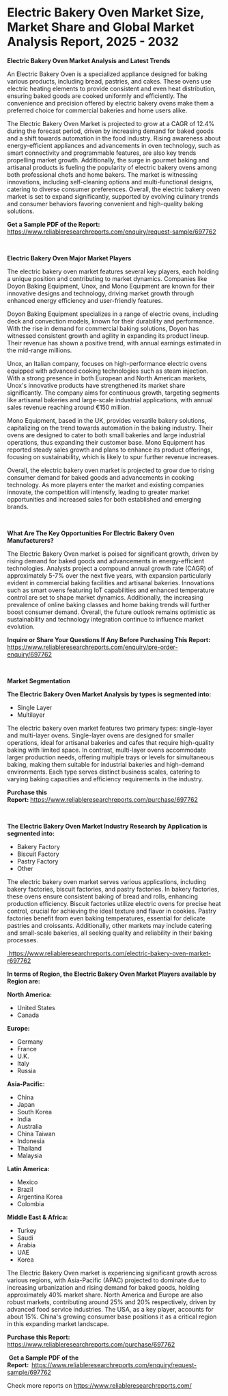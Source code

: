 <p><h1>Electric Bakery Oven Market Size, Market Share and Global Market Analysis Report, 2025 - 2032</h1></p><p><strong>Electric Bakery Oven Market Analysis and Latest Trends</strong></p>
<p><p>An Electric Bakery Oven is a specialized appliance designed for baking various products, including bread, pastries, and cakes. These ovens use electric heating elements to provide consistent and even heat distribution, ensuring baked goods are cooked uniformly and efficiently. The convenience and precision offered by electric bakery ovens make them a preferred choice for commercial bakeries and home users alike.</p><p>The Electric Bakery Oven Market is projected to grow at a CAGR of 12.4% during the forecast period, driven by increasing demand for baked goods and a shift towards automation in the food industry. Rising awareness about energy-efficient appliances and advancements in oven technology, such as smart connectivity and programmable features, are also key trends propelling market growth. Additionally, the surge in gourmet baking and artisanal products is fueling the popularity of electric bakery ovens among both professional chefs and home bakers. The market is witnessing innovations, including self-cleaning options and multi-functional designs, catering to diverse consumer preferences. Overall, the electric bakery oven market is set to expand significantly, supported by evolving culinary trends and consumer behaviors favoring convenient and high-quality baking solutions.</p></p>
<p><strong>Get a Sample PDF of the Report:&nbsp;</strong> <a href="https://www.reliableresearchreports.com/enquiry/request-sample/697762?utm_campaign=3557&utm_medium=2&utm_source=Github&utm_content=ia&utm_term=23032025&utm_id=electric-bakery-oven">https://www.reliableresearchreports.com/enquiry/request-sample/697762</a></p>
<p>&nbsp;</p>
<p><strong>Electric Bakery Oven Major Market Players</strong></p>
<p><p>The electric bakery oven market features several key players, each holding a unique position and contributing to market dynamics. Companies like Doyon Baking Equipment, Unox, and Mono Equipment are known for their innovative designs and technology, driving market growth through enhanced energy efficiency and user-friendly features.</p><p>Doyon Baking Equipment specializes in a range of electric ovens, including deck and convection models, known for their durability and performance. With the rise in demand for commercial baking solutions, Doyon has witnessed consistent growth and agility in expanding its product lineup. Their revenue has shown a positive trend, with annual earnings estimated in the mid-range millions.</p><p>Unox, an Italian company, focuses on high-performance electric ovens equipped with advanced cooking technologies such as steam injection. With a strong presence in both European and North American markets, Unox's innovative products have strengthened its market share significantly. The company aims for continuous growth, targeting segments like artisanal bakeries and large-scale industrial applications, with annual sales revenue reaching around €150 million.</p><p>Mono Equipment, based in the UK, provides versatile bakery solutions, capitalizing on the trend towards automation in the baking industry. Their ovens are designed to cater to both small bakeries and large industrial operations, thus expanding their customer base. Mono Equipment has reported steady sales growth and plans to enhance its product offerings, focusing on sustainability, which is likely to spur further revenue increases.</p><p>Overall, the electric bakery oven market is projected to grow due to rising consumer demand for baked goods and advancements in cooking technology. As more players enter the market and existing companies innovate, the competition will intensify, leading to greater market opportunities and increased sales for both established and emerging brands.</p></p>
<p>&nbsp;</p>
<p><strong>What Are The Key Opportunities For Electric Bakery Oven Manufacturers?</strong></p>
<p><p>The Electric Bakery Oven market is poised for significant growth, driven by rising demand for baked goods and advancements in energy-efficient technologies. Analysts project a compound annual growth rate (CAGR) of approximately 5-7% over the next five years, with expansion particularly evident in commercial baking facilities and artisanal bakeries. Innovations such as smart ovens featuring IoT capabilities and enhanced temperature control are set to shape market dynamics. Additionally, the increasing prevalence of online baking classes and home baking trends will further boost consumer demand. Overall, the future outlook remains optimistic as sustainability and technology integration continue to influence market evolution.</p></p>
<p><strong>Inquire or Share Your Questions If Any Before Purchasing This Report:</strong> <a href="https://www.reliableresearchreports.com/enquiry/pre-order-enquiry/697762?utm_campaign=3557&utm_medium=2&utm_source=Github&utm_content=ia&utm_term=23032025&utm_id=electric-bakery-oven">https://www.reliableresearchreports.com/enquiry/pre-order-enquiry/697762</a></p>
<p>&nbsp;</p>
<p><strong>Market Segmentation</strong></p>
<p><strong>The Electric Bakery Oven Market Analysis by types is segmented into:</strong></p>
<p><ul><li>Single Layer</li><li>Multilayer</li></ul></p>
<p><p>The electric bakery oven market features two primary types: single-layer and multi-layer ovens. Single-layer ovens are designed for smaller operations, ideal for artisanal bakeries and cafes that require high-quality baking with limited space. In contrast, multi-layer ovens accommodate larger production needs, offering multiple trays or levels for simultaneous baking, making them suitable for industrial bakeries and high-demand environments. Each type serves distinct business scales, catering to varying baking capacities and efficiency requirements in the industry.</p></p>
<p><strong>Purchase this Report:&nbsp;</strong><a href="https://www.reliableresearchreports.com/purchase/697762?utm_campaign=3557&utm_medium=2&utm_source=Github&utm_content=ia&utm_term=23032025&utm_id=electric-bakery-oven">https://www.reliableresearchreports.com/purchase/697762</a></p>
<p>&nbsp;</p>
<p><strong>The Electric Bakery Oven Market Industry Research by Application is segmented into:</strong></p>
<p><ul><li>Bakery Factory</li><li>Biscuit Factory</li><li>Pastry Factory</li><li>Other</li></ul></p>
<p><p>The electric bakery oven market serves various applications, including bakery factories, biscuit factories, and pastry factories. In bakery factories, these ovens ensure consistent baking of bread and rolls, enhancing production efficiency. Biscuit factories utilize electric ovens for precise heat control, crucial for achieving the ideal texture and flavor in cookies. Pastry factories benefit from even baking temperatures, essential for delicate pastries and croissants. Additionally, other markets may include catering and small-scale bakeries, all seeking quality and reliability in their baking processes.</p></p>
<p><a href="https://www.reliableresearchreports.com/electric-bakery-oven-market-r697762?utm_campaign=3557&utm_medium=2&utm_source=Github&utm_content=ia&utm_term=23032025&utm_id=electric-bakery-oven">&nbsp;https://www.reliableresearchreports.com/electric-bakery-oven-market-r697762</a></p>
<p><strong>In terms of Region, the Electric Bakery Oven Market Players available by Region are:</strong></p>
<p>
    <p> <strong> North America: </strong>
        <ul>
            <li>United States</li>
            <li>Canada</li>
        </ul>
        </p> 
    <p> <strong> Europe: </strong>
        <ul>
            <li>Germany</li>
            <li>France</li>
            <li>U.K.</li>
            <li>Italy</li>
            <li>Russia</li>
        </ul>
        </p> 
    <p> <strong> Asia-Pacific: </strong>
        <ul>
            <li>China</li>
            <li>Japan</li>
            <li>South Korea</li>
            <li>India</li>
            <li>Australia</li>
            <li>China Taiwan</li>
            <li>Indonesia</li>
            <li>Thailand</li>
            <li>Malaysia</li>
        </ul>
        </p> 
    <p> <strong> Latin America: </strong>
        <ul>
            <li>Mexico</li>
            <li>Brazil</li>
            <li>Argentina Korea</li>
            <li>Colombia</li>
        </ul>
        </p> 
    <p> <strong> Middle East & Africa: </strong>
        <ul>
            <li>Turkey</li>
            <li>Saudi</li>
            <li>Arabia</li>
            <li>UAE</li>
            <li>Korea</li>
        </ul>
    </p>
    </p>
<p><p>The Electric Bakery Oven market is experiencing significant growth across various regions, with Asia-Pacific (APAC) projected to dominate due to increasing urbanization and rising demand for baked goods, holding approximately 40% market share. North America and Europe are also robust markets, contributing around 25% and 20% respectively, driven by advanced food service industries. The USA, as a key player, accounts for about 15%. China's growing consumer base positions it as a critical region in this expanding market landscape.</p></p>
<p><strong>Purchase this Report: </strong><a href="https://www.reliableresearchreports.com/purchase/697762?utm_campaign=3557&utm_medium=2&utm_source=Github&utm_content=ia&utm_term=23032025&utm_id=electric-bakery-oven">https://www.reliableresearchreports.com/purchase/697762</a></p>
<p>&nbsp;<strong>Get a Sample PDF of the Report:&nbsp;&nbsp;</strong><a href="https://www.reliableresearchreports.com/enquiry/request-sample/697762?utm_campaign=3557&utm_medium=2&utm_source=Github&utm_content=ia&utm_term=23032025&utm_id=electric-bakery-oven">https://www.reliableresearchreports.com/enquiry/request-sample/697762</a></p>
<p><strong></strong></p>
<p>Check more reports on <a href="https://www.reliableresearchreports.com/?utm_campaign=3557&utm_medium=2&utm_source=Github&utm_content=ia&utm_term=23032025&utm_id=electric-bakery-oven">https://www.reliableresearchreports.com/</a></p>